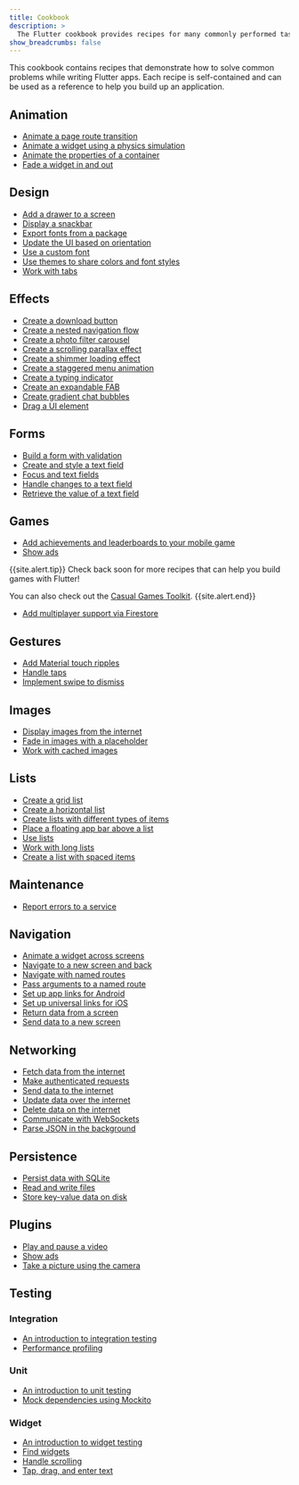 ```yaml
---
title: Cookbook
description: >
  The Flutter cookbook provides recipes for many commonly performed tasks.
show_breadcrumbs: false
---
```


This cookbook contains recipes that demonstrate how to solve common problems 
while writing Flutter apps. Each recipe is self-contained and can be used as a
reference to help you build up an application.


## Animation
- [Animate a page route transition]({{site.url}}/cookbook/animation/page-route-animation)
- [Animate a widget using a physics simulation]({{site.url}}/cookbook/animation/physics-simulation)
- [Animate the properties of a container]({{site.url}}/cookbook/animation/animated-container)
- [Fade a widget in and out]({{site.url}}/cookbook/animation/opacity-animation)


## Design
- [Add a drawer to a screen]({{site.url}}/cookbook/design/drawer)
- [Display a snackbar]({{site.url}}/cookbook/design/snackbars)
- [Export fonts from a package]({{site.url}}/cookbook/design/package-fonts)
- [Update the UI based on orientation]({{site.url}}/cookbook/design/orientation)
- [Use a custom font]({{site.url}}/cookbook/design/fonts)
- [Use themes to share colors and font styles]({{site.url}}/cookbook/design/themes)
- [Work with tabs]({{site.url}}/cookbook/design/tabs)


## Effects
- [Create a download button]({{site.url}}/cookbook/effects/download-button)
- [Create a nested navigation flow]({{site.url}}/cookbook/effects/nested-nav)
- [Create a photo filter carousel]({{site.url}}/cookbook/effects/photo-filter-carousel)
- [Create a scrolling parallax effect]({{site.url}}/cookbook/effects/parallax-scrolling)
- [Create a shimmer loading effect]({{site.url}}/cookbook/effects/shimmer-loading)
- [Create a staggered menu animation]({{site.url}}/cookbook/effects/staggered-menu-animation)
- [Create a typing indicator]({{site.url}}/cookbook/effects/typing-indicator)
- [Create an expandable FAB]({{site.url}}/cookbook/effects/expandable-fab)
- [Create gradient chat bubbles]({{site.url}}/cookbook/effects/gradient-bubbles)
- [Drag a UI element]({{site.url}}/cookbook/effects/drag-a-widget)


## Forms
- [Build a form with validation]({{site.url}}/cookbook/forms/validation)
- [Create and style a text field]({{site.url}}/cookbook/forms/text-input)
- [Focus and text fields]({{site.url}}/cookbook/forms/focus)
- [Handle changes to a text field]({{site.url}}/cookbook/forms/text-field-changes)
- [Retrieve the value of a text field]({{site.url}}/cookbook/forms/retrieve-input)

## Games

- [Add achievements and leaderboards to your mobile game]({{site.url}}/cookbook/games/achievements-leaderboard)
- [Show ads]({{site.url}}/cookbook/plugins/google-mobile-ads)

{{site.alert.tip}}
  Check back soon for more recipes that
  can help you build games with Flutter!
  
  You can also check out the [Casual Games Toolkit]({{site.main-url}}/games).
{{site.alert.end}}

- [Add multiplayer support via Firestore]({{site.url}}/cookbook/games/firestore-multiplayer)

## Gestures
- [Add Material touch ripples]({{site.url}}/cookbook/gestures/ripples)
- [Handle taps]({{site.url}}/cookbook/gestures/handling-taps)
- [Implement swipe to dismiss]({{site.url}}/cookbook/gestures/dismissible)


## Images
- [Display images from the internet]({{site.url}}/cookbook/images/network-image)
- [Fade in images with a placeholder]({{site.url}}/cookbook/images/fading-in-images)
- [Work with cached images]({{site.url}}/cookbook/images/cached-images)


## Lists
- [Create a grid list]({{site.url}}/cookbook/lists/grid-lists)
- [Create a horizontal list]({{site.url}}/cookbook/lists/horizontal-list)
- [Create lists with different types of items]({{site.url}}/cookbook/lists/mixed-list)
- [Place a floating app bar above a list]({{site.url}}/cookbook/lists/floating-app-bar)
- [Use lists]({{site.url}}/cookbook/lists/basic-list)
- [Work with long lists]({{site.url}}/cookbook/lists/long-lists)
- [Create a list with spaced items]({{site.url}}/cookbook/lists/spaced-items)


## Maintenance
- [Report errors to a service]({{site.url}}/cookbook/maintenance/error-reporting)


## Navigation
- [Animate a widget across screens]({{site.url}}/cookbook/navigation/hero-animations)
- [Navigate to a new screen and back]({{site.url}}/cookbook/navigation/navigation-basics)
- [Navigate with named routes]({{site.url}}/cookbook/navigation/named-routes)
- [Pass arguments to a named route]({{site.url}}/cookbook/navigation/navigate-with-arguments)
- [Set up app links for Android]({{site.url}}/cookbook/navigation/set-up-app-links)
- [Set up universal links for iOS]({{site.url}}/cookbook/navigation/set-up-universal-links)
- [Return data from a screen]({{site.url}}/cookbook/navigation/returning-data)
- [Send data to a new screen]({{site.url}}/cookbook/navigation/passing-data)



## Networking
- [Fetch data from the internet]({{site.url}}/cookbook/networking/fetch-data)
- [Make authenticated requests]({{site.url}}/cookbook/networking/authenticated-requests)
- [Send data to the internet]({{site.url}}/cookbook/networking/send-data)
- [Update data over the internet]({{site.url}}/cookbook/networking/update-data)
- [Delete data on the internet]({{site.url}}/cookbook/networking/delete-data)
- [Communicate with WebSockets]({{site.url}}/cookbook/networking/web-sockets)
- [Parse JSON in the background]({{site.url}}/cookbook/networking/background-parsing)


## Persistence
- [Persist data with SQLite]({{site.url}}/cookbook/persistence/sqlite)
- [Read and write files]({{site.url}}/cookbook/persistence/reading-writing-files)
- [Store key-value data on disk]({{site.url}}/cookbook/persistence/key-value)


## Plugins
- [Play and pause a video]({{site.url}}/cookbook/plugins/play-video)
- [Show ads]({{site.url}}/cookbook/plugins/google-mobile-ads)
- [Take a picture using the camera]({{site.url}}/cookbook/plugins/picture-using-camera)


## Testing

### Integration
- [An introduction to integration testing]({{site.url}}/cookbook/testing/integration/introduction)
- [Performance profiling]({{site.url}}/cookbook/testing/integration/profiling)

### Unit
- [An introduction to unit testing]({{site.url}}/cookbook/testing/unit/introduction)
- [Mock dependencies using Mockito]({{site.url}}/cookbook/testing/unit/mocking)


### Widget
- [An introduction to widget testing]({{site.url}}/cookbook/testing/widget/introduction)
- [Find widgets]({{site.url}}/cookbook/testing/widget/finders)
- [Handle scrolling]({{site.url}}/cookbook/testing/widget/scrolling)
- [Tap, drag, and enter text]({{site.url}}/cookbook/testing/widget/tap-drag)
